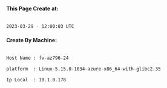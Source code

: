 
   
#### This Page Create at:

```bash

2023-03-29 - 12:00:03 UTC

```

#### Create By Machine:

```bash

Host Name : fv-az796-24

platform  : Linux-5.15.0-1034-azure-x86_64-with-glibc2.35

Ip Local  : 10.1.0.178

```

